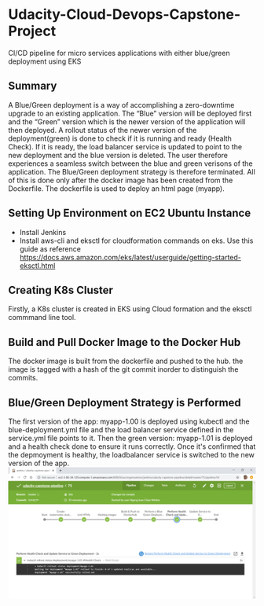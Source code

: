 # Udacity-Cloud-Devops-Capstone-Project
 CI/CD pipeline for micro services applications with either blue/green deployment using EKS
 
## Summary
A Blue/Green deployment is a way of accomplishing a zero-downtime upgrade to an existing application.
The “Blue” version will be deployed first and the “Green” version which is the newer version of the application will then deployed.
A rollout status of the newer version of the deployment(green) is done to check if it is running and ready (Health Check).
If it is ready, the load balancer service is updated to point to the new deployment and the blue version is deleted. 
The user therefore experiences a seamless switch between the blue and green verisons of the application.
The Blue/Green deployment strategy is therefore terminated. 
All of this is done only after the docker image has been created from the Dockerfile. 
The dockerfile is used to deploy an html page (myapp).

## Setting Up Environment on EC2 Ubuntu Instance
- Install Jenkins 
- Install aws-cli and eksctl for cloudformation commands on eks. Use this guide as reference
https://docs.aws.amazon.com/eks/latest/userguide/getting-started-eksctl.html

## Creating K8s Cluster
Firstly, a K8s cluster is created in EKS using Cloud formation and the eksctl commmand line tool.

## Build and Pull Docker Image to the Docker Hub
The docker image is built from the dockerfile and pushed to the hub.
the image is tagged with a hash of the git commit inorder to distinguish the commits.

## Blue/Green Deployment Strategy is Performed
The first version of the app: myapp-1.00 is deployed using kubectl and the blue-deployment.yml file
and the load balancer service defined in the service.yml file points to it.
Then the green version: myapp-1.01 is deployed and a health check done to ensure it runs correctly.
Once it's confirmed that the depmoyment is healthy,
the loadbalancer service is switched to the new version of the app.
![Pipeline Image](https://github.com/ivan-claire/Udacity-Cloud-Devops-Capstone-Project/blob/master/performing%20healthcheck.PNG)



